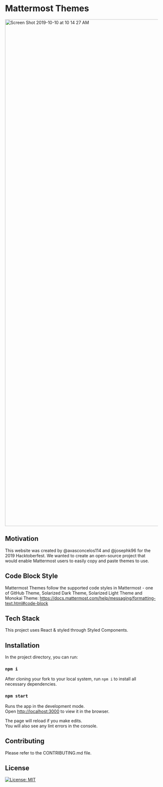 # Mattermost Themes

<img width="1670" alt="Screen Shot 2019-10-10 at 10 14 27 AM" src="https://user-images.githubusercontent.com/44601888/66531479-e0025c80-eb46-11e9-869f-a5db05e6c8fc.png">

## Motivation

This website was created by @avasconcelos114 and @josephk96 for the 2019 Hacktoberfest. We wanted to create an open-source project that would enable Mattermost users to easily copy and paste themes to use.

## Code Block Style

Mattermost Themes follow the supported code styles in Mattermost - one of GitHub Theme, Solarized Dark Theme, Solarized Light Theme and Monokai Theme: https://docs.mattermost.com/help/messaging/formatting-text.html#code-block

## Tech Stack

This project uses React & styled through Styled Components.

## Installation

In the project directory, you can run:

### `npm i`
After cloning your fork to your local system, run ```npm i``` to install all necessary dependencies.


### `npm start`

Runs the app in the development mode.<br>
Open [http://localhost:3000](http://localhost:3000) to view it in the browser.

The page will reload if you make edits.<br>
You will also see any lint errors in the console.

## Contributing

Please refer to the CONTRIBUTING.md file.

## License

[![License: MIT](https://img.shields.io/badge/License-MIT-yellow.svg)](https://opensource.org/licenses/MIT)

